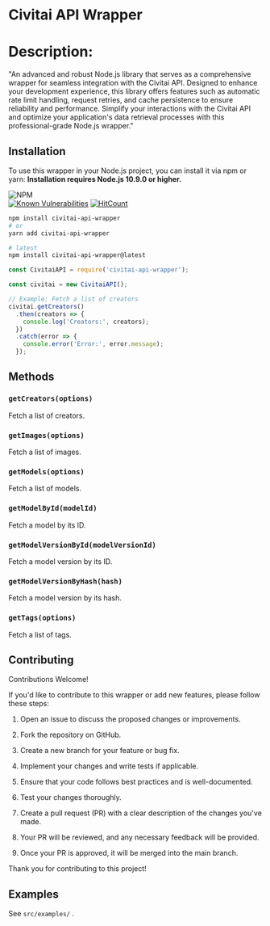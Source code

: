 # Civitai API Wrapper

# Description: 
"An advanced and robust Node.js library that serves as a comprehensive wrapper for seamless integration with the Civitai API. Designed to enhance your development experience, this library offers features such as automatic rate limit handling, request retries, and cache persistence to ensure reliability and performance. Simplify your interactions with the Civitai API and optimize your application's data retrieval processes with this professional-grade Node.js wrapper."

## Installation

To use this wrapper in your Node.js project, you can install it via npm or yarn:
**Installation requires Node.js 10.9.0 or higher.**

![NPM](https://nodei.co/npm/civitai-api-wrapper.png)
<br>
[![Known Vulnerabilities](https://snyk.io/test/github/zirmith/CivitaiAPI/badge.svg)](https://snyk.io/test/github/zirmith/CivitaiAPI)   [![HitCount](https://hits.dwyl.com/Zirmith/CivitaiAPI.svg?style=flat-square&show=unique)](http://hits.dwyl.com/Zirmith/CivitaiAPI)

```bash
npm install civitai-api-wrapper
# or
yarn add civitai-api-wrapper

# latest
npm install civitai-api-wrapper@latest
```

```js
const CivitaiAPI = require('civitai-api-wrapper');

const civitai = new CivitaiAPI();

// Example: Fetch a list of creators
civitai.getCreators()
  .then(creators => {
    console.log('Creators:', creators);
  })
  .catch(error => {
    console.error('Error:', error.message);
  });
```

## Methods

### `getCreators(options)`

Fetch a list of creators.

### `getImages(options)`

Fetch a list of images.

### `getModels(options)`

Fetch a list of models.

### `getModelById(modelId)`

Fetch a model by its ID.

### `getModelVersionById(modelVersionId)`

Fetch a model version by its ID.

### `getModelVersionByHash(hash)`

Fetch a model version by its hash.

### `getTags(options)`

Fetch a list of tags.

## Contributing

Contributions Welcome!

If you'd like to contribute to this wrapper or add new features, please follow these steps:

1. Open an issue to discuss the proposed changes or improvements.

2. Fork the repository on GitHub.

3. Create a new branch for your feature or bug fix.

4. Implement your changes and write tests if applicable.

5. Ensure that your code follows best practices and is well-documented.

6. Test your changes thoroughly.

7. Create a pull request (PR) with a clear description of the changes you've made.

8. Your PR will be reviewed, and any necessary feedback will be provided.

9. Once your PR is approved, it will be merged into the main branch.

Thank you for contributing to this project!


## Examples
See `src/examples/` .
